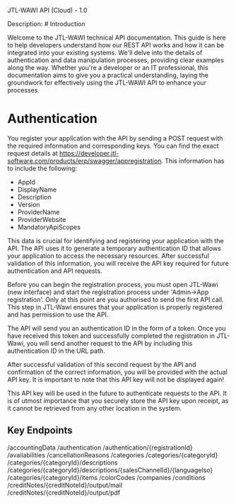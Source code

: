JTL-WAWI API (Cloud) - 1.0

Description: # Introduction

Welcome to the JTL-WAWI technical API documentation. This guide is here to help developers understand how our REST API works and how it can be integrated into your existing systems. We'll delve into the details of authentication and data manipulation processes, providing clear examples along the way. Whether you're a developer or an IT professional, this documentation aims to give you a practical understanding, laying the groundwork for effectively using the JTL-WAWI API to enhance your processes.

# Authentication

You register your application with the API by sending a POST request with the required information and corresponding keys. You can find the exact request details at https://developer.jtl-software.com/products/erp/swagger/appregistration. This information has to include the following:

* AppId
* DisplayName
* Description
* Version
* ProviderName
* ProviderWebsite
* MandatoryApiScopes

This data is crucial for identifying and registering your application with the API. The API uses it to generate a temporary authentication ID that allows your application to access the necessary resources. After successful validation of this information, you will receive the API key required for future authentication and API requests.

Before you can begin the registration process, you must open JTL-Wawi (new interface) and start the registration process under 'Admin->App registration'. Only at this point are you authorised to send the first API call. This step in JTL-Wawi ensures that your application is properly registered and has permission to use the API.

The API will send you an authentication ID in the form of a token. Once you have received this token and successfully completed the registration in JTL-Wawi, you will send another request to the API by including this authentication ID in the URL path.

After successful validation of this second request by the API and confirmation of the correct information, you will be provided with the actual API key. It is important to note that this API key will not be displayed again!

This API key will be used in the future to authenticate requests to the API. It is of utmost importance that you securely store the API key upon receipt, as it cannot be retrieved from any other location in the system.


## Key Endpoints
/accountingData
/authentication
/authentication/{registrationId}
/availabilities
/cancellationReasons
/categories
/categories/{categoryId}
/categories/{categoryId}/descriptions
/categories/{categoryId}/descriptions/{salesChannelId}/{languageIso}
/categories/{categoryId}/items
/colorCodes
/companies
/conditions
/creditNotes/{creditNoteId}/output/mail
/creditNotes/{creditNoteId}/output/pdf
